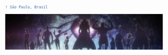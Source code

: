 
#                                                                    



```diff
! São Paulo, Brasil
```
![preview](troupe.jpg)











 
